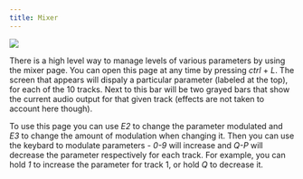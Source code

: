 ```yaml
---
title: Mixer
---
```


<img src="/static/mixer.png" class="fr">

There is a high level way to manage levels of various parameters by using the mixer page. You can open this page at any time by pressing *ctrl* + *L*. The screen that appears will dispaly a particular parameter (labeled at the top), for each of the 10 tracks. Next to this bar will be two grayed bars that show the current audio output for that given track (effects are not taken to account here though). 

To use this page you can use *E2* to change the parameter modulated and *E3* to change the amount of modulation when changing it. Then you can use the keybard to modulate parameters - *0-9* will increase and *Q-P* will decrease the parameter respectively for each track. For example, you can hold *1* to increase the parameter for track 1, or hold *Q* to decrease it.